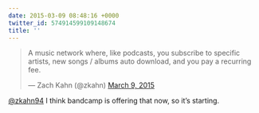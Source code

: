 ```yaml
---
date: 2015-03-09 08:48:16 +0000
twitter_id: 574914599109148674
title: ''
---
```


<blockquote class="twitter-tweet"><p lang="en" dir="ltr">A music network where, like podcasts, you subscribe to specific artists, new songs / albums auto download, and you pay a recurring fee.</p>&mdash; Zach Kahn (@zkahn) <a href="https://twitter.com/zkahn/status/574901266637320193?ref_src=twsrc%5Etfw">March 9, 2015</a></blockquote>
<script async src="https://platform.twitter.com/widgets.js" charset="utf-8"></script>

[@zkahn94](https://twitter.com/zkahn94) I think bandcamp is offering that now, so it’s starting.
